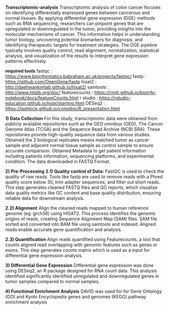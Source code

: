 **Transcriptomic-analysis**
Transcriptomic analysis of colon cancer focuses on identifying differentially expressed genes between cancerous and normal tissues. By applying differential gene expression (DGE) methods such as RNA sequencing, researchers can pinpoint genes that are upregulated or downregulated in the tumor, providing insights into the molecular mechanisms of cancer. This information helps in understanding tumor biology, uncovering potential biomarkers for diagnosis, and identifying therapeutic targets for treatment strategies. The DGE pipeline typically involves quality control, read alignment, normalization, statistical analysis, and visualization of the results to interpret gene expression patterns effectively.

**required tools**
fastqc : https://www.bioinformatics.babraham.ac.uk/projects/fastqc/
fastp : https://github.com/OpenGene/fastp
hisat2 : http://daehwankimlab.github.io/hisat2/
samtools : http://www.htslib.org/doc/
featurecounts : https://rnnh.github.io/bioinfo-notebook/docs/featureCounts.html
r studio : https://rstudio-education.github.io/hopr/starting.html
DESeq2 : https://lashlock.github.io/compbio/R_presentation.html

**1) Data Collection**
For this study, transcriptomic data were obtained from publicly available repositories
such as the GEO omnibus (GEO), The Cancer Genome Atlas (TCGA) and the Sequence
Read Archive (NCBI SRA). These repositories provide high-quality sequence data
from various studies. Obtained the 2 biological replicates means matched tumor as
cancer sample and adjacent normal tissue sample as control sample to ensure accurate
comparison. Obtained Metadata to get patient information including patients
information, sequencing platforms, and experimental condition. The data downloaded
in FASTQ Format.

**2) Pre-Processing**
**2.1) Quality control of Data:**
FastQC is used to check the quality of raw reads. Tools like fastp are used to remove
reads with a Phred quality score below 30, trim adapter sequences, and filter out short
reads. This step generates cleaned FASTQ files and QC reports, which visualize data
quality metrics like GC content and base quality distribution, ensuring reliable data for
downstream analysis.

**2.2) Alignment**
Align the cleaned reads mapped to human reference genome (eg. grch38) using
HISAT2. This process identifies the genomic origins of reads, creating Sequence
Alignment Map (SAM) files. SAM file sorted and converted into BAM file using
samtools and indexed. Aligned reads enable accurate gene quantification and analysis.

**2.3) Quantification**
Align reads quantified using Featurecounts, a tool that counts aligned read overlapping
with genomic features such as genes or exons. This step generates counts matrix which
is used as a input for differential gene expression analysis.

**3) Differential Gene Expression**
Differential gene expression was done using DESeq2, an R package designed for RNA
count data. This analysis identified significantly identified unregulated and
downregulated genes in tumor samples compared to normal samples.

**4) Functional Enrichment Analysis**
DAVID was used for for Gene Ontology (GO) and Kyoto Encyclopedia genes
and genomes (KEGG) pathway enrichment analysis


